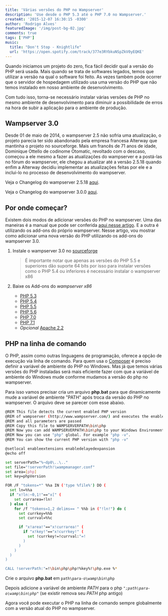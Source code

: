 ```yaml
---
title: 'Várias versões do PHP no Wampserver'
description: 'Use desde o PHP 5.3 até o PHP 7.0 no Wampserver.'
createAt: '2015-12-07 16:30:15 -0300'
author: 'Rodrigo Alves'
featuredImage: '/img/post-bg-02.jpg'
comments: true
tags: ['PHP']
music:
  title: "Don't Stop - Knightlife"
  url: 'https://open.spotify.com/track/377e3RYbkuNSpZkV0yEQKE'
---
```


Quando iniciamos um projeto do zero, fica fácil decidir qual a versão do PHP será usada.
Mais quando se trata de softwares legados, temos que utilizar a versão na qual o software foi feito.
As vezes também pode ocorrer que o servidor de hospedagem utilizado usa uma versão do PHP
que não temos instalado em nosso ambiente de desenvolvimento.

Com tudo isso, torna-se necessário instalar várias versões de PHP no mesmo ambiente de
desenvolvimento para diminuir a possibilidade de erros na hora de subir a aplicação
para o ambiente de produção.

## Wampserver 3.0

Desde 01 de maio de 2014, o wampserver 2.5 não sofria uma atualização,
o projeto parecia ter sido abandonado pela empresa francesa Alterway
que mantinha o projeto no sourceforge. Mais um francês de 71 anos de idade,
Dominique Ottello de codinome Otomatic, revoltado com o descaso, começou a
ele mesmo a fazer as atualizações do wampserver e a postá-las no fórum do
wampserver, ele chegou a atualizar até a versão 2.5.18 quando enfim a Alterway
decidiu implementar as atualizações feitas por ele e a inclui-lo no processo de
desenvolvimento do wampserver.

Veja o Changelog do wampserver 2.5.18 [aqui](http://forum.wampserver.com/read.php?2,130837).

Veja o Changelog do wampserver 3.0.0 [aqui](http://forum.wampserver.com/read.php?2,136483).

## Por onde começar?

Existem dois modos de adicionar versões do PHP no wampserver.
Uma das maneiras é a manual que pode ser conferida
[aqui nesse artigo](/blog/atualizando-a-versao-do-php-no-wampserver/).
E a outra é utilizando os add-ons do próprio wampserver.
Nesse artigo, vou mostrar como adicionar uma nova versão do PHP utilizando
os add-ons do wampserver 3.0.

1.  Instale o wampserver 3.0 no [sourceforge](https://sourceforge.net/projects/wampserver/files/latest/download)

    > É importante notar que apenas as versões do PHP 5.5 e superiores
    > dão suporte 64 bits por isso para instalar versões como o
    > PHP 5.4 ou inferiores é necessário instalar o wampserver x86

2.  Baixe os Add-ons do _wampserver x86_ <br />
    - [PHP 5.3](http://sourceforge.net/projects/wampserver/files/WampServer%203/WampServer%203.0.0/Addons/wampserver3_x86_addon_php5.3.29.exe/download)
    - [PHP 5.4](http://sourceforge.net/projects/wampserver/files/WampServer%203/WampServer%203.0.0/Addons/wampserver3_x86_addon_php5.4.45.exe/download)
    - [PHP 5.5](http://sourceforge.net/projects/wampserver/files/WampServer%203/WampServer%203.0.0/Addons/wampserver3_x86_addon_php5.5.30.exe/download)
    - [PHP 5.6](https://sourceforge.net/projects/wampserver/files/WampServer%203/WampServer%203.0.0/Addons/Php/wampserver3_x86_addon_php5.6.27.exe/download)
    - [PHP 7.0](https://sourceforge.net/projects/wampserver/files/WampServer%203/WampServer%203.0.0/Addons/Php/wampserver3_x86_addon_php7.0.13.exe/download)
    - [PHP 7.1](https://sourceforge.net/projects/wampserver/files/WampServer%203/WampServer%203.0.0/Addons/Php/wampserver3_x86_addon_php7.1.0.exe/download)
    - _Opcional_ [Apache 2.2](https://sourceforge.net/projects/wampserver/files/WampServer%203/WampServer%203.0.0/Addons/Apache/wampserver3_x86_addon_apache2.2.31.exe/download)

## PHP na linha de comando

O PHP, assim como outras linguagens de programação, oferece a opção
de execução via linha de comando. Para quem usa o [Composer](https://getcomposer.org/) é preciso
definir a variável de ambiente do PHP no Windows. Mas já que temos
várias versões do PHP instaladas será mais eficiente fazer com que
a variável de ambiente do Windows mude conforme mudamos a versão do php no wampserver.

Para isso vamos precisar cria um arquivo **php.bat** para que dinamicamente mude a variável de ambiente "PATH" após troca da versão do PHP no wampserver. O arquivo deve se parecer com esse abaixo.

```bash
@REM This file detects the current enabled PHP version
@REM of wampserver (http://www.wampserver.com/) and executes the enabled php.exe
@REM and all parameters are passed
@REM Copy this file to WAMPSERVERPATH\bin\php
@REM Now you can add WAMPSERVERPATH\bin\php to your Windows Environment-Variable "PATH".
@REM Now you can use "php" global. For example "php -v".
@REM You can show the current PHP version with "php -v"

@setlocal enableextensions enabledelayedexpansion
@echo off

set serverPath="%~dp0\..\.."
set file="!serverPath!\wampmanager.conf"
set area=[php]
set key=phpVersion

FOR /F "tokens=*" %%a IN ('type %file%') DO (
  set ln=%%a
  if "x!ln:~0,1!"=="x[" (
    set currarea=!ln!
  ) else (
    for /f "tokens=1,2 delims== " %%b in ("!ln!") do (
      set currkey=%%b
      set currval=%%c

      if "x!area!"=="x!currarea!" (
        if "x!key!"=="x!currkey!" (
          set !currkey!=!currval:"=!
        )
      )
    )
  )
)

CALL !serverPath:"=!\bin\php\php!%key%!\php.exe %*
```

Crie o arquivo **php.bat** em `path\para-o\wamp\bin\php`

Depois adicione a variável de ambiente _PATH_ para o php _`";path\para-o\wamp\bin\php"`_
(se existir remova seu _PATH_ php antigo)

Agora você pode executar o PHP na linha de comando sempre globalmente
com a versão atual do PHP no wampserver.
